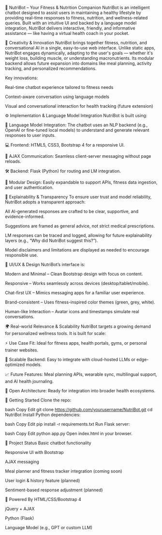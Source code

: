 🥦 NutriBot – Your Fitness & Nutrition Companion
NutriBot is an intelligent chatbot designed to assist users in maintaining a healthy lifestyle by providing real-time responses to fitness, nutrition, and wellness-related queries. Built with an intuitive UI and backed by a language model integration, NutriBot delivers interactive, friendly, and informative assistance — like having a virtual health coach in your pocket.

🌟 Creativity & Innovation
NutriBot brings together fitness, nutrition, and conversational AI in a single, easy-to-use web interface. Unlike static apps, NutriBot engages dynamically, adapting to the user's goals — whether it's weight loss, building muscle, or understanding macronutrients. Its modular backend allows future expansion into domains like meal planning, activity tracking, and personalized recommendations.

Key innovations:

Real-time chatbot experience tailored to fitness needs

Context-aware conversation using language models

Visual and conversational interaction for health tracking (future extension)

⚙️ Implementation & Language Model Integration
NutriBot is built using:

🧠 Language Model Integration: The chatbot uses an NLP backend (e.g., OpenAI or fine-tuned local models) to understand and generate relevant responses to user inputs.

💻 Frontend: HTML5, CSS3, Bootstrap 4 for a responsive UI.

🔁 AJAX Communication: Seamless client-server messaging without page reloads.

🛠️ Backend: Flask (Python) for routing and LM integration.

📄 Modular Design: Easily expandable to support APIs, fitness data ingestion, and user authentication.

🧠 Explainability & Transparency
To ensure user trust and model reliability, NutriBot adopts a transparent approach:

All AI-generated responses are crafted to be clear, supportive, and evidence-informed.

Suggestions are framed as general advice, not strict medical prescriptions.

LM responses can be traced and logged, allowing for future explainability layers (e.g., “Why did NutriBot suggest this?”).

Model disclaimers and limitations are displayed as needed to encourage responsible use.

🎨 UI/UX & Design
NutriBot’s interface is:

Modern and Minimal – Clean Bootstrap design with focus on content.

Responsive – Works seamlessly across devices (desktop/tablet/mobile).

Chat-first UX – Mimics messaging apps for a familiar user experience.

Brand-consistent – Uses fitness-inspired color themes (green, grey, white).

Human-like Interaction – Avatar icons and timestamps simulate real conversations.

🌍 Real-world Relevance & Scalability
NutriBot targets a growing demand for personalized wellness tools. It is built for scale:

⚡ Use Case Fit: Ideal for fitness apps, health portals, gyms, or personal trainer websites.

🧱 Scalable Backend: Easy to integrate with cloud-hosted LLMs or edge-optimized models.

📈 Future Features: Meal planning APIs, wearable sync, multilingual support, and AI health journaling.

🧩 Open Architecture: Ready for integration into broader health ecosystems.

🚀 Getting Started
Clone the repo:

bash
Copy
Edit
git clone https://github.com/yourusername/NutriBot.git
cd NutriBot
Install Python dependencies:

bash
Copy
Edit
pip install -r requirements.txt
Run Flask server:

bash
Copy
Edit
python app.py
Open index.html in your browser.

📌 Project Status
 Basic chatbot functionality

 Responsive UI with Bootstrap

 AJAX messaging

 Meal planner and fitness tracker integration (coming soon)

 User login & history feature (planned)

 Sentiment-based response adjustment (planned)

🧠 Powered By
HTML/CSS/Bootstrap 4

jQuery + AJAX

Python (Flask)

Language Model (e.g., GPT or custom LLM)


